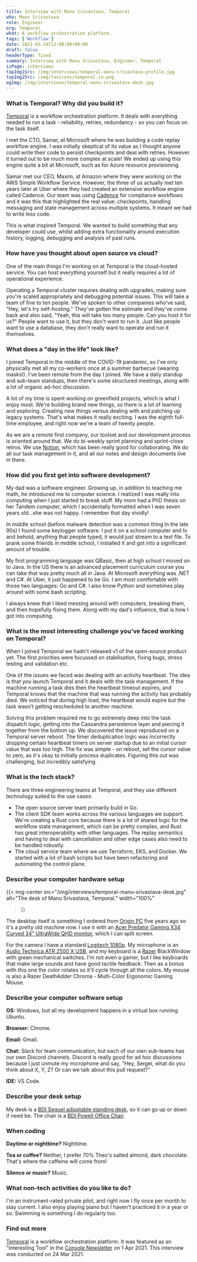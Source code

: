 ```yaml
---
title: Interview with Manu Srivastava, Temporal
who: Manu Srivastava
role: Engineer
org: Temporal
what: A workflow orchestration platform.
tags: ['Workflow']
date: 2021-03-24T12:00:00+00:00
draft: false
headerType: fixed
summary: Interview with Manu Srivastava, Engineer, Temporal
isPage: interviews
topImg1Src: /img/interviews/temporal-manu-srivastava-profile.jpg
topImg2Src: /img/favicons/temporal.io.png
ogImg: /img/interviews/temporal-manu-srivastava-desk.jpg
---
```


### What is Temporal? Why did you build it?

[Temporal](https://temporal.io/) is a workflow orchestration platform. It deals
with everything needed to run a task - reliability, retries, redundancy - so
you can focus on the task itself.

I met the CTO, Samar, at Microsoft where he was building a code replay
workflow engine. I was initially skeptical of its value as I thought anyone
could write their code to persist checkpoints and deal with retries. However it
turned out to be much more complex at scale! We ended up using this engine
quite a bit at Microsoft, such as for Azure resource provisioning.

Samar met our CEO, Maxim, at Amazon where they were working on the AWS Simple
Workflow Service. However, the three of us actually met ten years later at Uber
where they had created an extensive workflow engine called Cadence. Our team
was using [Cadence](https://cadenceworkflow.io/) for compliance workflows and
it was this that highlighted the real value: checkpoints, handling messaging
and state management across multiple systems. It meant we had to write less
code.

This is what inspired Temporal. We wanted to build something that any developer
could use, whilst adding extra functionality around execution history, logging,
debugging and analysis of past runs.

### How have you thought about open source vs cloud?

One of the main things I'm working on at Temporal is the cloud-hosted service.
You can host everything yourself but it really requires a lot of operational
experience.

Operating a Temporal cluster requires dealing with upgrades, making sure you're
scaled appropriately and debugging potential issues. This will take a team of
five to ten people. We've spoken to other companies who've said, "Hey, let's
try self-hosting." They've gotten the estimate and they've come back and also
said, "Yeah, this will take too many people. Can you host it for us?" People
want to use it, but they don't want to run it. Just like people want to use a
database, they don't really want to operate and run it themselves.

### What does a "day in the life" look like?

I joined Temporal in the middle of the COVID-19 pandemic, so I’ve only
physically met all my co-workers once at a summer barbecue (wearing masks!).
I've been remote from the day I joined. We have a daily standup and sub-team
standups, then there's some structured meetings, along with a lot of organic
ad-hoc discussion.

A lot of my time is spent working on greenfield projects, which is what I enjoy
most. We're building brand new things, so there is a lot of learning and
exploring. Creating new things versus dealing with and patching up legacy
systems. That's what makes it really exciting. I was the eighth full-time
employee, and right now we're a team of twenty people.

As we are a remote first company, our toolset and our development process is
oriented around that. We do bi-weekly sprint planning and sprint-close retros.
We use [Notion](https://www.notion.so), which has been really good for
collaborating. We do all our task management in it, and all our notes and
design documents live in there.

### How did you first get into software development?

My dad was a software engineer. Growing up, in addition to teaching me math, he
introduced me to computer science. I realized I was really into computing when
I just started to break stuff. My mom had a PhD thesis on her Tandem computer,
which I accidentally formatted when I was seven years old...she was not happy.
I remember that day vividly!

In middle school (before malware detection was a common thing in the late 90s)
I found some keylogger software. I put it on a school computer and lo and
behold, anything that people typed, it would just stream to a text file. To
prank some friends in middle school, I installed it and got into a significant
amount of trouble.

My first programming language was QBasic, then at high school I moved on to
Java. In the US there is an advanced placement curriculum course you can take
that was pretty much all in Java. At Microsoft everything was .NET and C#. At
Uber, it just happened to be Go. I am most comfortable with those two
languages: Go and C#. I also know Python and sometimes play around with some
bash scripting.

I always knew that I liked messing around with computers, breaking them, and
then hopefully fixing them. Along with my dad's influence, that is how I got
into computing.

### What is the most interesting challenge you’ve faced working on Temporal?

When I joined Temporal we hadn't released v1 of the open-source product yet.
The first priorities were focussed on stabilisation, fixing bugs, stress
testing and validation etc.

One of the issues we faced was dealing with an activity heartbeat. The idea is
that you launch Temporal and it deals with the task management. If the machine
running a task dies then the heartbeat timeout expires, and Temporal knows that
the machine that was running the activity has probably died. We noticed that
during high load, the heartbeat would expire but the task wasn’t getting
rescheduled to another machine.

Solving this problem required me to go extremely deep into the task dispatch
logic, getting into the Cassandra persistence layer and piecing it together
from the bottom up. We discovered the issue reproduced on a Temporal server
reboot. The timer deduplication logic was incorrectly dropping certain
heartbeat timers on server startup due to an initial cursor value that was too
high. The fix was simple - on reboot, set the cursor value to zero, as it's
okay to initially process duplicates. Figuring this out was challenging, but
incredibly satisfying.

### What is the tech stack?

There are three engineering teams at Temporal, and they use different
technology suited to the use cases:

* The open source server team primarily build in Go.
* The client SDK team works across the various languages we support. We're
  creating a Rust core because there is a lot of shared logic for the workflow
  state management, which can be pretty complex, and Rust has great
  interoperability with other languages. The replay semantics and having to
  deal with cancellation and other edge cases also need to be handled robustly.
* The cloud service team where we use Terraform, EKS, and Docker. We started
  with a lot of bash scripts but have been refactoring and automating the
  control plane.

### Describe your computer hardware setup

{{< img-center
src="/img/interviews/temporal-manu-srivastava-desk.jpg"
alt="The desk of Manu Srivastava, Temporal."
width="100%"
>}}

The desktop itself is something I ordered from [Origin
PC](https://www.originpc.com/) five years ago so it's a pretty old machine now.
I use it with an [Acer Predator Gaming X34 Curved 34" UltraWide QHD
monitor](https://www.amazon.com/Acer-X34-Pbmiphzx-UltraWide-Technology/dp/B079FV8S5M/),
which I can split screen.

For the camera I have a standard [Logitech
1080p](https://www.logitech.com/en-gb/products/webcams/c922-pro-stream-webcam.960-001088.html).
My microphone is an [Audio Technica ATR 2500 X
USB](https://www.audio-technica.com/en-gb/atr2500x-usb), and my keyboard is a
[Razer](https://www.razer.com/gb-en/gaming-keyboards-and-keypads) BlackWindow
with green mechanical switches. I'm not even a gamer, but I like keyboards that
make large sounds and have good tactile feedback. Then as a bonus with this one
the color rotates so it'll cycle through all the colors. My mouse is also a
Razer DeathAdder Chroma - Multi-Color Ergonomic Gaming Mouse.

### Describe your computer software setup

**OS:** Windows, but all my development happens in a virtual box running
Ubuntu.

**Browser:** Chrome.

**Email:** Gmail.

**Chat:** Slack for team communication, but each of our own sub-teams has our
own Discord channels. Discord is really good for ad hoc discussions because I
just unmute my microphone and say, "Hey, Sergei, what do you think about X, Y,
Z? Or can we talk about this pull request?"

**IDE:** VS Code.

### Describe your desk setup

My desk is a [BDI Sequel adjustable standing
desk](https://www.woodleys.com/bdi-sequel-6052-lift-standing-desk-66x30/6052-1729/iteminformation.aspx),
so it can go up or down if need be. The chair is a [BDI Powell Office
Chair](https://www.kasala.com/catalog/product/bdi-home-sale/bdi-powell-office-chair-fabric/).

### When coding

**Daytime or nighttime?** Nighttime.

**Tea or coffee?** Neither, I prefer 70% Theo's salted almond, dark chocolate.
That's where the caffeine will come from!

**Silence or music?** Music.

### What non-tech activities do you like to do?

I'm an instrument-rated private pilot, and right now I fly once per month to
stay current. I also enjoy playing piano but I haven't practiced it in a year
or so. Swimming is something I do regularly too.

### Find out more

[Temporal](https://temporal.io/) is a workflow orchestration platform. It was
featured as an "Interesting Tool" in the [Console
Newsletter](https://console.dev) on 1 Apr 2021.  This interview was conducted
on 24 Mar 2021.
